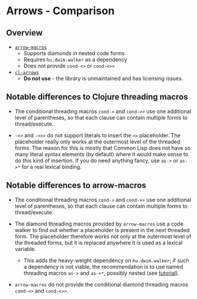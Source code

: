 # Arrows - Comparison

## Overview

* [`arrow-macros`](https://github.com/hipeta/arrow-macros)
  * Supports diamonds in nested code forms
  * Requires `hu.dwim.walker` as a dependency
  * Does not provide `cond-<>` or `cond-<>>`
* [`cl-arrows`](https://github.com/nightfly19/cl-arrows)
  * **Do not use** - the library is unmaintained and has licensing issues.

## Notable differences to Clojure threading macros

* The conditional threading macros `cond->` and `cond->>` use one additional 
  level of parentheses, so that each clause can contain multiple forms to 
  thread/execute.

* `-<>` and `-<>>` do not support literals to insert the `<>` placeholder. The
  placeholder really only works at the outermost level of the threaded forms.
  The reason for this is mostly that Common Lisp does not have so many literal
  syntax elements (by default) where it would make sense to do this kind of
  insertion. If you do need anything fancy, use `as->` or `as->*` for a real
  lexical binding.
  
## Notable differences to arrow-macros

* The conditional threading macros `cond->` and `cond->>` use one additional 
  level of parentheses, so that each clause can contain multiple forms to 
  thread/execute.

* The diamond threading macros provided by `arrow-macros` use a code walker to
  find out whether a placeholder is present in the next threaded form. The
  placeholder therefore works not only at the outermost level of the threaded
  forms, but it is replaced anywhere it is used as a lexical variable.
  * This adds the heavy-weight dependency on `hu.dwim.walker`; if such a
    dependency is not viable, the recommendation is to use named threading
    macros `as->` and `as->*`, possibly nested (see [tutorial](TUTORIAL.md)).

* `arrow-macros` do not provide the conditional diamond threading macros 
  `cond-<>` and `cond-<>>`.

